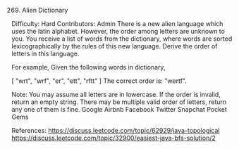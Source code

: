 269. Alien Dictionary

Difficulty: Hard
Contributors: Admin
There is a new alien language which uses the latin alphabet. However, the order among letters are unknown to you. You receive a list of words from the dictionary, where words are sorted lexicographically by the rules of this new language. Derive the order of letters in this language.

For example,
Given the following words in dictionary,

[
  "wrt",
  "wrf",
  "er",
  "ett",
  "rftt"
]
The correct order is: "wertf".

Note:
You may assume all letters are in lowercase.
If the order is invalid, return an empty string.
There may be multiple valid order of letters, return any one of them is fine.
Google Airbnb Facebook Twitter Snapchat Pocket Gems

References:
https://discuss.leetcode.com/topic/62929/java-topological
https://discuss.leetcode.com/topic/32900/easiest-java-bfs-solution/2
